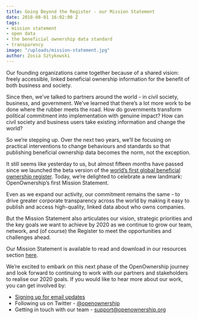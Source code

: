 ```yaml
---
title: Going Beyond the Register - our Mission Statement
date: 2018-08-01 16:02:00 Z
tags:
- mission statement
- open data
- the beneficial ownership data standard
- transparency
image: "/uploads/mission-statement.jpg"
author: Zosia Sztykowski
---
```


Our founding organizations came together because of a shared vision: freely accessible, linked beneficial ownership information for the benefit of both business and society.

Since then, we’ve talked to partners around the world - in civil society, business, and government. We’ve learned that there’s a lot more work to be done where the rubber meets the road. How do governments transform political commitment into implementation with genuine impact? How can civil society and business users take existing information and change the world?

So we’re stepping up. Over the next two years, we’ll be focusing on practical interventions to change behaviours and standards so that publishing beneficial ownership data becomes the norm, not the exception.

It still seems like yesterday to us, but almost fifteen months have passed since we launched the beta version of the [world’s first global beneficial ownership register](https://register.openownership.org/). Today, we’re delighted to celebrate a new landmark: OpenOwnership’s first Mission Statement.

Even as we expand our activity, our commitment remains the same - to drive greater corporate transparency across the world by making it easy to publish and access high-quality, linked data about who owns companies.

But the Mission Statement also articulates our vision, strategic priorities and the key goals we want to achieve by 2020 as we continue to grow our team, network, and (of course) the Register to meet the opportunities and challenges ahead.

Our Mission Statement is available to read and download in our resources section [here](https://openownership.org/uploads/Open%20Ownership%20Mission%20Statement%202018.pdf).

We’re excited to embark on this next phase of the OpenOwnership journey and look forward to continuing to work with our partners and stakeholders to realise our 2020 goals. If you would like to hear more about our work, you can get involved by:

* [Signing up for email updates](https://openownership.org/get-involved/)
* Following us on Twitter - [@openownership](https://twitter.com/OpenOwnership)
* Getting in touch with our team - [support@openownership.org](mailto:support@openownership.org)
